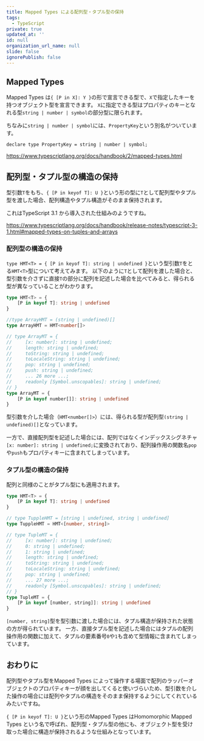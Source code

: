 ```yaml
---
title: Mapped Types による配列型・タプル型の保持
tags:
  - TypeScript
private: true
updated_at: ''
id: null
organization_url_name: null
slide: false
ignorePublish: false
---
```

## Mapped Types
Mapped Types は`{ [P in X]: Y }`の形で宣言できる型で、`X`で指定したキーを持つオブジェクト型を宣言できます。
`X`に指定できる型はプロパティのキーとなれる型`string | number | symbol`の部分型に限られます。

ちなみに`string | number | symbol`には、`PropertyKey`という別名がついています。
```ts: typescript/lib/lib.es5.d.ts
declare type PropertyKey = string | number | symbol;
```
https://www.typescriptlang.org/docs/handbook/2/mapped-types.html

## 配列型・タプル型の構造の保持
型引数`T`をもち、`{ [P in keyof T]: U }`という形の型に`T`として配列型やタプル型を渡した場合、配列構造やタプル構造がそのまま保持されます。

これはTypeScript 3.1 から導入された仕組みのようですね。

https://www.typescriptlang.org/docs/handbook/release-notes/typescript-3-1.html#mapped-types-on-tuples-and-arrays

### 配列型の構造の保持
`type HMT<T> = { [P in keyof T]: string | undefined }`という型引数`T`をとる`HMT<T>`型について考えてみます。
以下のように`T`として配列を渡した場合と、型引数を介さずに直接`T`の部分に配列を記述した場合を比べてみると、得られる型が異なっていることがわかります。
```ts
type HMT<T> = {
    [P in keyof T]: string | undefined
}

//type ArrayHMT = (string | undefined)[]
type ArrayHMT = HMT<number[]>

// type ArrayMT = {
//     [x: number]: string | undefined;
//     length: string | undefined;
//     toString: string | undefined;
//     toLocaleString: string | undefined;
//     pop: string | undefined;
//     push: string | undefined;
//     ... 26 more ...;
//     readonly [Symbol.unscopables]: string | undefined;
// }
type ArrayMT = {
    [P in keyof number[]]: string | undefined
}

```
型引数を介した場合（`HMT<number[]>`）には、得られる型が配列型`(string | undefined)[]`となっています。

一方で、直接配列型を記述した場合には、配列ではなくインデックスシグネチャ`[x: number]: string | undefined;`に変換されており、配列操作用の関数名`pop`や`push`もプロパティキーに含まれてしまっています。

### タプル型の構造の保持
配列と同様のことがタプル型にも適用されます。
```ts
type HMT<T> = {
    [P in keyof T]: string | undefined
}

// type TuppleHMT = [string | undefined, string | undefined]
type TuppleHMT = HMT<[number, string]>

// type TupleMT = {
//     [x: number]: string | undefined;
//     0: string | undefined;
//     1: string | undefined;
//     length: string | undefined;
//     toString: string | undefined;
//     toLocaleString: string | undefined;
//     pop: string | undefined;
//     ... 27 more ...;
//     readonly [Symbol.unscopables]: string | undefined;
// }
type TupleMT = {
    [P in keyof [number, string]]: string | undefined
}
```
`[number, string]`型を型引数に渡した場合には、タプル構造が保持された状態の方が得られています。
一方、直接タプル型を記述した場合にはタプルの配列操作用の関数に加えて、タプルの要素番号`0`や`1`も含めて型情報に含まれてしまっています。

## おわりに
配列型やタプル型をMapped Types によって操作する場面で配列のラッパーオブジェクトのプロパティキーが顔を出してくると使いづらいため、型引数を介した操作の場合には配列やタプルの構造をそのまま保持するようにしてくれているみたいですね。

`{ [P in keyof T]: U }`という形のMapped Types はHomomorphic Mapped Types という名で呼ばれ、配列型・タプル型の他にも、オブジェクト型を受け取った場合に構造が保持されるような仕組みとなっています。